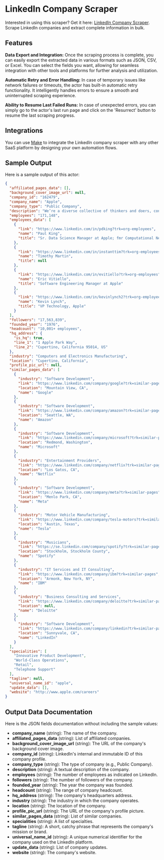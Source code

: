 # LinkedIn Company Scraper

Interested in using this scraper? Get it here: [LinkedIn Company Scraper](https://apify.com/pratikdani/linkedin-company-profile-scraper). Scrape LinkedIn companies and extract complete information in bulk.

## Features

**Data Export and Integration:** Once the scraping process is complete, you can easily export the extracted data in various formats such as JSON, CSV, or Excel. You can select the fields you want, allowing for seamless integration with other tools and platforms for further analysis and utilization.

**Automatic Retry and Error Handling:** In case of temporary issues like network failures or timeouts, the actor has built-in automatic retry functionality. It intelligently handles errors to ensure a smooth and uninterrupted scraping experience.

**Ability to Resume Last Failed Runs:** In case of unexpected errors, you can simply go to the actor's last run page and click on the 'Resurrect' button to resume the last scraping progress.

## Integrations

You can use [Make](https://www.make.com/en/register) to integrate the LinkedIn company scraper with any other SaaS platform by designing your own automation flows.

## Sample Output

Here is a sample output of this actor:

```json
{
  "affiliated_pages_data": [],
  "background_cover_image_url": null,
  "company_id": "162479",
  "company_name": "Apple",
  "company_type": "Public Company",
  "description": "We’re a diverse collective of thinkers and doers, continually reimagining what’s possible to help us all do what we love in new ways. And the same innovation that goes into our products also applies to our practices — strengthening our commitment to leave the world better than we found it. This is where your work can make a difference in people’s lives. Including your own.\n\nApple is an equal opportunity employer that is committed to inclusion and diversity. Visit apple.com/careers to learn more.",
  "employees": "171,148",
  "employees_data": [
    {
      "link": "https://www.linkedin.com/in/pdking?trk=org-employees",
      "name": "Paul King",
      "title": "Sr. Data Science Manager at Apple; fmr Computational Neuroscientist, Software Technologist"
    },
    {
      "link": "https://www.linkedin.com/in/instanttim?trk=org-employees",
      "name": "Timothy Martin",
      "title": null
    },
    {
      "link": "https://www.linkedin.com/in/evitiello?trk=org-employees",
      "name": "Eric Vitiello",
      "title": "Software Engineering Manager at Apple"
    },
    {
      "link": "https://www.linkedin.com/in/kevinlynch2?trk=org-employees",
      "name": "Kevin Lynch",
      "title": "VP Technology, Apple"
    }
  ],
  "followers": "17,563,839",
  "founded_year": "1976",
  "headcount": "10,001+ employees",
  "hq_address": {
    "is_hq": true,
    "line_1": "1 Apple Park Way",
    "line_2": "Cupertino, California 95014, US"
  },
  "industry": "Computers and Electronics Manufacturing",
  "location": "Cupertino, California",
  "profile_pic_url": null,
  "similar_pages_data": [
    {
      "industry": "Software Development",
      "link": "https://www.linkedin.com/company/google?trk=similar-pages",
      "location": "Mountain View, CA",
      "name": "Google"
    },
    {
      "industry": "Software Development",
      "link": "https://www.linkedin.com/company/amazon?trk=similar-pages",
      "location": "Seattle, WA",
      "name": "Amazon"
    },
    {
      "industry": "Software Development",
      "link": "https://www.linkedin.com/company/microsoft?trk=similar-pages",
      "location": "Redmond, Washington",
      "name": "Microsoft"
    },
    {
      "industry": "Entertainment Providers",
      "link": "https://www.linkedin.com/company/netflix?trk=similar-pages",
      "location": "Los Gatos, CA",
      "name": "Netflix"
    },
    {
      "industry": "Software Development",
      "link": "https://www.linkedin.com/company/meta?trk=similar-pages",
      "location": "Menlo Park, CA",
      "name": "Meta"
    },
    {
      "industry": "Motor Vehicle Manufacturing",
      "link": "https://www.linkedin.com/company/tesla-motors?trk=similar-pages",
      "location": "Austin, Texas",
      "name": "Tesla"
    },
    {
      "industry": "Musicians",
      "link": "https://se.linkedin.com/company/spotify?trk=similar-pages",
      "location": "Stockholm, Stockholm County",
      "name": "Spotify"
    },
    {
      "industry": "IT Services and IT Consulting",
      "link": "https://www.linkedin.com/company/ibm?trk=similar-pages",
      "location": "Armonk, New York, NY",
      "name": "IBM"
    },
    {
      "industry": "Business Consulting and Services",
      "link": "https://www.linkedin.com/company/deloitte?trk=similar-pages",
      "location": null,
      "name": "Deloitte"
    },
    {
      "industry": "Software Development",
      "link": "https://www.linkedin.com/company/linkedin?trk=similar-pages",
      "location": "Sunnyvale, CA",
      "name": "LinkedIn"
    }
  ],
  "specialities": [
    "Innovative Product Development",
    "World-Class Operations",
    "Retail",
    "Telephone Support"
  ],
  "tagline": null,
  "universal_name_id": "apple",
  "update_data": [],
  "website": "http://www.apple.com/careers"
}
```

## Output Data Documentation

Here is the JSON fields documentation without including the sample values:

- **company_name** (string): The name of the company.
- **affiliated_pages_data** (string): List of affiliated companies.
- **background_cover_image_url** (string): The URL of the company's background cover image.
- **company_id** (string): LinkedIn's internal and immutable ID of this company profile.
- **company_type** (string): The type of company (e.g., Public Company).
- **description** (string): A textual description of the company.
- **employees** (string): The number of employees as indicated on LinkedIn.
- **followers** (string): The number of followers of the company.
- **founded_year** (string): The year the company was founded.
- **headcount** (string): The range of company headcount.
- **hq_address** (string): The company's headquarters address.
- **industry** (string): The industry in which the company operates.
- **location** (string): The location of the company.
- **profile_pic_url** (string): The URL of the company's profile picture.
- **similar_pages_data** (string): List of similar companies.
- **specialities** (string): A list of specialties.
- **tagline** (string): A short, catchy phrase that represents the company's mission or brand.
- **universal_name_id** (string): A unique numerical identifier for the company used on the LinkedIn platform.
- **update_data** (string): List of company updates.
- **website** (string): The company's website.
